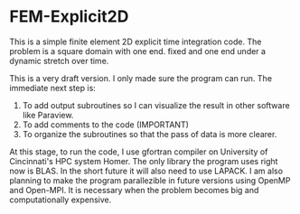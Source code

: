 # FEM-Explicit2D
This is a simple finite element 2D explicit time integration code. The problem is a square domain with one end. fixed and one end under a dynamic stretch over time. 

This is a very draft version. I only made sure the program can run. The immediate next step is:
 1. To add output subroutines so I can visualize the result in other software like Paraview.
 2. To add comments to the code (IMPORTANT)
 3. To organize the subroutines so that the pass of data is more clearer. 

At this stage, to run the code, I use gfortran compiler on University of Cincinnati's HPC system Homer. The only library the program uses right now is BLAS. In the short future it will also need to use LAPACK. I am also planning to make the program parallezible in future versions using OpenMP and Open-MPI. It is necessary when the problem becomes big and computationally expensive. 
